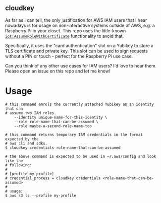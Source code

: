 ## cloudkey

As far as I can tell, the only justification for AWS IAM users that I hear 
nowadays is for usage on non-interactive systems outside of AWS, e.g. a Raspberry 
Pi in your closet. This repo uses the little-known [`iot:AssumeRoleWithCertificate`][aws-blog]
functionality to avoid that.

Specifically, it uses the "card authentication" slot on a Yubikey to store a TLS
certificate and private key. This slot can be used to sign requests without a PIN
or touch - perfect for the Raspberry Pi use case. 

Can you think of any other use cases for IAM users? I'd love to hear them. Please
open an issue on this repo and let me know!

# Usage

```
# this command enrols the currently attached Yubikey as an identity that can
# assume two IAM roles.
    --identity unique-name-for-this-identity \
    --role role-name-that-can-be-assumed \
    --role maybe-a-second-role-name-too
    
# this command returns temporary IAM credentials in the format expected by the
# aws cli and sdks. 
$ cloudkey credentials role-name-that-can-be-assumed

# the above command is expected to be used in ~/.aws/config and look like the 
# following:
#
# [profile my-profile]
# credential_process = cloudkey credentials <role-name-that-can-be-assumed>
#
# usage:
$ aws s3 ls --profile my-profile 
```

[aws-blog]: https://aws.amazon.com/blogs/security/how-to-eliminate-the-need-for-hardcoded-aws-credentials-in-devices-by-using-the-aws-iot-credentials-provider/
